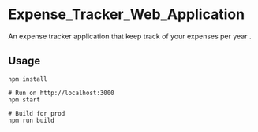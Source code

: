 # Expense_Tracker_Web_Application
An expense tracker application that keep track of your expenses per year .

## Usage
```
npm install

# Run on http://localhost:3000
npm start

# Build for prod
npm run build
```
